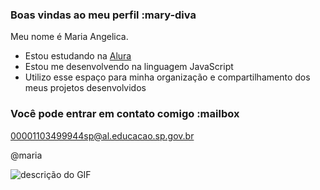 ### Boas vindas ao meu perfil :mary-diva

Meu nome é Maria Angelica.

- Estou estudando na [Alura](https://www.alura.com.br)
- Estou me desenvolvendo na linguagem JavaScript
- Utilizo esse espaço para minha organização e compartilhamento dos meus projetos desenvolvidos

### Você pode entrar em contato comigo :mailbox

00001103499944sp@al.educacao.sp.gov.br

@maria

![descrição do GIF](https://media1.tenor.com/m/aPgTU-Z9j1MAAAAd/funny-dogs-cute.gif)
